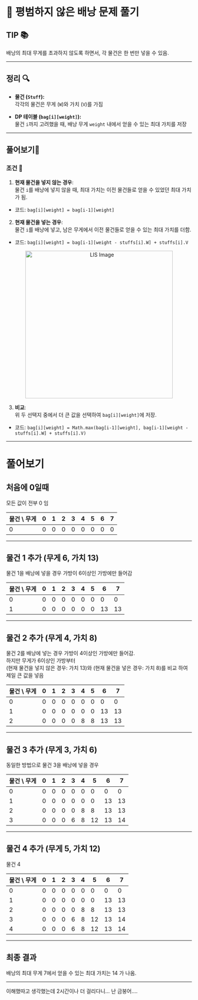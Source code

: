 # 👜 평범하지 않은 배낭 문제 풀기

## TIP 📚

  배낭의 최대 무게를 초과하지 않도록 하면서, 각 물건은 한 번만 넣을 수 있음.

---

## 정리 🔍

- **물건 (`Stuff`):**  
  각각의 물건은 무게 (`W`)와 가치 (`V`)를 가짐

- **DP 테이블 (`bag[i][weight]`):**  
  물건 `i`까지 고려했을 때, 배낭 무게 `weight` 내에서 얻을 수 있는 최대 가치를 저장


---

## 풀어보기📝

### 조건 🎯

1. **현재 물건을 넣지 않는 경우**:  
   물건 `i`를 배낭에 넣지 않을 때, 최대 가치는 이전 물건들로 얻을 수 있었던 최대 가치가 됨.
  - 코드: `bag[i][weight] = bag[i-1][weight]`

2. **현재 물건을 넣는 경우**:  
   물건 `i`를 배낭에 넣고, 남은 무게에서 이전 물건들로 얻을 수 있는 최대 가치를 더함.
  - 코드: `bag[i][weight] = bag[i-1][weight - stuffs[i].W] + stuffs[i].V`
<p align="center">
 <img src="https://github.com/user-attachments/assets/a798eaad-e288-497c-b8bb-3587082eea32" alt="LIS Image" width="400"/>
</p>

3. **비교**:  
   위 두 선택지 중에서 더 큰 값을 선택하여 `bag[i][weight]`에 저장.
  - 코드: `bag[i][weight] = Math.max(bag[i-1][weight], bag[i-1][weight - stuffs[i].W] + stuffs[i].V)`

---


# 풀어보기

## 처음에 0일때

모든 값이 전부 0 임

| 물건 \ 무게 | 0 | 1 | 2 | 3 | 4 | 5 | 6 | 7 |
|-------------|---|---|---|---|---|---|---|---|
| 0           | 0 | 0 | 0 | 0 | 0 | 0 | 0 | 0 |

---

## 물건 1 추가 (무게 6, 가치 13)

물건 1을 배낭에 넣을 경우 가방이 6이상인 가방에만 들어감

| 물건 \ 무게 | 0 | 1 | 2 | 3 | 4 | 5 | 6 | 7 |
|-------------|---|---|---|---|---|---|---|---|
| 0           | 0 | 0 | 0 | 0 | 0 | 0 | 0 | 0 |
| 1           | 0 | 0 | 0 | 0 | 0 | 0 | 13| 13|

---

## 물건 2 추가 (무게 4, 가치 8)

물건 2를 배낭에 넣는 경우 가방이 4이상인 가방에만 들어감.<BR>
하지만 무게가 6이상인 가방부터 <BR>
(현재 물건을 넣지 않은 경우: 가치 13)와 (현재 물건을 넣은 경우: 가치 8)를 비교 하여
제일 큰 값을 넣음


| 물건 \ 무게 | 0 | 1 | 2 | 3 | 4 | 5 | 6 | 7 |
|-------------|---|---|---|---|---|---|---|---|
| 0           | 0 | 0 | 0 | 0 | 0 | 0 | 0 | 0 |
| 1           | 0 | 0 | 0 | 0 | 0 | 0 | 13| 13|
| 2           | 0 | 0 | 0 | 0 | 8 | 8 | 13| 13|

---

## 물건 3 추가 (무게 3, 가치 6)

동일한 방법으로 물건 3을 배낭에 넣을 경우

| 물건 \ 무게 | 0 | 1 | 2 | 3 | 4 | 5 | 6 | 7 |
|-------------|---|---|---|---|---|---|---|---|
| 0           | 0 | 0 | 0 | 0 | 0 | 0 | 0 | 0 |
| 1           | 0 | 0 | 0 | 0 | 0 | 0 | 13| 13|
| 2           | 0 | 0 | 0 | 0 | 8 | 8 | 13| 13|
| 3           | 0 | 0 | 0 | 6 | 8 | 12 | 13| 14|

---

## 물건 4 추가 (무게 5, 가치 12)

물건 4

| 물건 \ 무게 | 0 | 1 | 2 | 3 | 4 | 5 | 6 | 7 |
|-------------|---|---|---|---|---|---|---|---|
| 0           | 0 | 0 | 0 | 0 | 0 | 0 | 0 | 0 |
| 1           | 0 | 0 | 0 | 0 | 0 | 0 | 13| 13|
| 2           | 0 | 0 | 0 | 0 | 8 | 8 | 13| 13|
| 3           | 0 | 0 | 0 | 6 | 8 | 12 | 13| 14|
| 4           | 0 | 0 | 0 | 6 | 8 | 12 | 13| 14|

---

## 최종 결과

배낭의 최대 무게 7에서 얻을 수 있는 최대 가치는 14 가 나옴.

<hr>
이해했따고 생각했는데 2시간이나 더 걸리다니... 난 금붕어....
